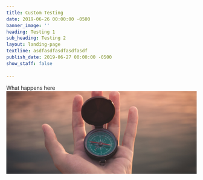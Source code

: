 ```yaml
---
title: Custom Testing
date: 2019-06-26 00:00:00 -0500
banner_image: ''
heading: Testing 1
sub_heading: Testing 2
layout: landing-page
textline: asdfasdfasdfasdfasdf
publish_date: 2019-06-27 00:00:00 -0500
show_staff: false

---
```

What happens here![](/uploads/2018/12/07/compass.jpg)